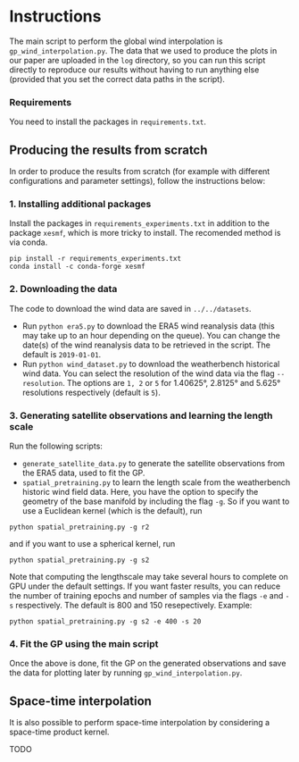 # Instructions

The main script to perform the global wind interpolation is `gp_wind_interpolation.py`.
The data that we used to produce the plots in our paper are uploaded in the `log` directory, so you can run this script directly to reproduce our results without having to run anything else (provided that you set the correct data paths in the script).

### Requirements
You need to install the packages in `requirements.txt`.

## Producing the results from scratch
In order to produce the results from scratch (for example with different configurations and parameter settings), follow the instructions below:

### 1. Installing additional packages
Install the packages in `requirements_experiments.txt` in addition to the package `xesmf`, which is more tricky to install. The recomended method is via conda.

```
pip install -r requirements_experiments.txt
conda install -c conda-forge xesmf
```

### 2. Downloading the data
The code to download the wind data are saved in `../../datasets`.
- Run `python era5.py` to download the ERA5 wind reanalysis data (this may take up to an hour depending on the queue). You can change the date(s) of the wind reanalysis data to be retrieved in the script. The default is `2019-01-01`.
- Run `python wind_dataset.py` to download the weatherbench historical wind data. You can select the resolution of the wind data via the flag `--resolution`. The options are `1, 2` or `5` for 1.40625°, 2.8125° and 5.625° resolutions respectively (default is `5`).

### 3. Generating satellite observations and learning the length scale
Run the following scripts:
- `generate_satellite_data.py` to generate the satellite observations from the ERA5 data, used to fit the GP.
- `spatial_pretraining.py` to learn the length scale from the weatherbench historic wind field data.
Here, you have the option to specify the geometry of the base manifold by including the flag `-g`. So if you want to use a Euclidean kernel (which is the default), run
```
python spatial_pretraining.py -g r2
```
and if you want to use a spherical kernel, run
```
python spatial_pretraining.py -g s2
```

Note that computing the lengthscale may take several hours to complete on GPU under the default settings. If you want faster results, you can reduce the number of training epochs and number of samples via the flags `-e` and `-s` respectively. The default is 800 and 150 resepectively. Example:
```
python spatial_pretraining.py -g s2 -e 400 -s 20
```

### 4. Fit the GP using the main script
Once the above is done, fit the GP on the generated observations and save the data for plotting later by running `gp_wind_interpolation.py`.

## Space-time interpolation
It is also possible to perform space-time interpolation by considering a space-time product kernel.

TODO

